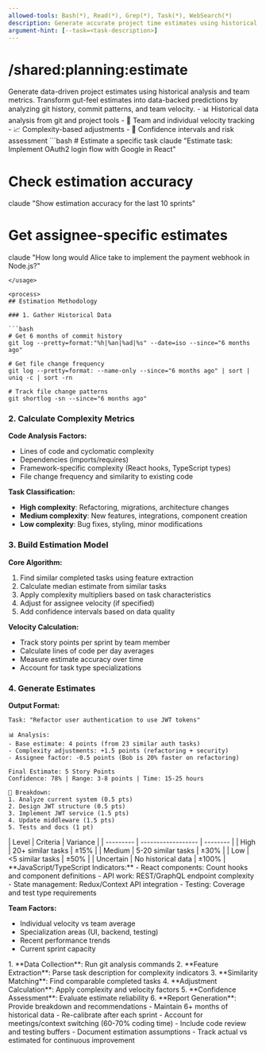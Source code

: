 ```yaml
---
allowed-tools: Bash(*), Read(*), Grep(*), Task(*), WebSearch(*)
description: Generate accurate project time estimates using historical data and team velocity
argument-hint: [--task=<task-description>]
---
```


# /shared:planning:estimate

<context>
Generate data-driven project estimates using historical analysis and team metrics. Transform gut-feel estimates into data-backed predictions by analyzing git history, commit patterns, and team velocity.
</context>

<features>
- 📊 Historical data analysis from git and project tools
- 👥 Team and individual velocity tracking
- 📈 Complexity-based adjustments
- 🎯 Confidence intervals and risk assessment
</features>

<usage>
```bash
# Estimate a specific task
claude "Estimate task: Implement OAuth2 login flow with Google in React"

# Check estimation accuracy

claude "Show estimation accuracy for the last 10 sprints"

# Get assignee-specific estimates

claude "How long would Alice take to implement the payment webhook in Node.js?"

````
</usage>

<process>
## Estimation Methodology

### 1. Gather Historical Data

```bash
# Get 6 months of commit history
git log --pretty=format:"%h|%an|%ad|%s" --date=iso --since="6 months ago"

# Get file change frequency
git log --pretty=format: --name-only --since="6 months ago" | sort | uniq -c | sort -rn

# Track file change patterns
git shortlog -sn --since="6 months ago"
````

### 2. Calculate Complexity Metrics

**Code Analysis Factors:**

- Lines of code and cyclomatic complexity
- Dependencies (imports/requires)
- Framework-specific complexity (React hooks, TypeScript types)
- File change frequency and similarity to existing code

**Task Classification:**

- **High complexity**: Refactoring, migrations, architecture changes
- **Medium complexity**: New features, integrations, component creation
- **Low complexity**: Bug fixes, styling, minor modifications

### 3. Build Estimation Model

**Core Algorithm:**

1. Find similar completed tasks using feature extraction
2. Calculate median estimate from similar tasks
3. Apply complexity multipliers based on task characteristics
4. Adjust for assignee velocity (if specified)
5. Add confidence intervals based on data quality

**Velocity Calculation:**

- Track story points per sprint by team member
- Calculate lines of code per day averages
- Measure estimate accuracy over time
- Account for task type specializations

### 4. Generate Estimates

**Output Format:**

```
Task: "Refactor user authentication to use JWT tokens"

📊 Analysis:
- Base estimate: 4 points (from 23 similar auth tasks)
- Complexity adjustments: +1.5 points (refactoring + security)
- Assignee factor: -0.5 points (Bob is 20% faster on refactoring)

Final Estimate: 5 Story Points
Confidence: 78% | Range: 3-8 points | Time: 15-25 hours

📝 Breakdown:
1. Analyze current system (0.5 pts)
2. Design JWT structure (0.5 pts)
3. Implement JWT service (1.5 pts)
4. Update middleware (1.5 pts)
5. Tests and docs (1 pt)
```

</process>

<confidence-levels>
| Level     | Criteria           | Variance |
| --------- | ------------------ | -------- |
| High      | 20+ similar tasks  | ±15%     |
| Medium    | 5-20 similar tasks | ±30%     |
| Low       | <5 similar tasks   | ±50%     |
| Uncertain | No historical data | ±100%    |
</confidence-levels>

<patterns>
**JavaScript/TypeScript Indicators:**
- React components: Count hooks and component definitions
- API work: REST/GraphQL endpoint complexity
- State management: Redux/Context API integration
- Testing: Coverage and test type requirements

**Team Factors:**

- Individual velocity vs team average
- Specialization areas (UI, backend, testing)
- Recent performance trends
- Current sprint capacity
  </patterns>

<implementation>
1. **Data Collection**: Run git analysis commands
2. **Feature Extraction**: Parse task description for complexity indicators
3. **Similarity Matching**: Find comparable completed tasks
4. **Adjustment Calculation**: Apply complexity and velocity factors
5. **Confidence Assessment**: Evaluate estimate reliability
6. **Report Generation**: Provide breakdown and recommendations
</implementation>

<best-practices>
- Maintain 6+ months of historical data
- Re-calibrate after each sprint
- Account for meetings/context switching (60-70% coding time)
- Include code review and testing buffers
- Document estimation assumptions
- Track actual vs estimated for continuous improvement
</best-practices>
